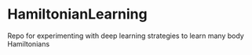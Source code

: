 # HamiltonianLearning
Repo for experimenting with deep learning strategies to learn many body Hamiltonians
